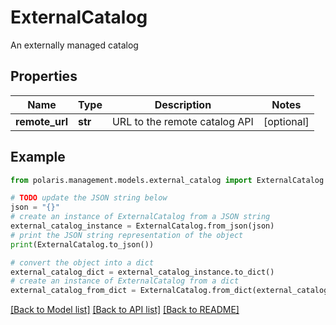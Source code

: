 # ExternalCatalog

An externally managed catalog

## Properties

Name | Type | Description | Notes
------------ | ------------- | ------------- | -------------
**remote_url** | **str** | URL to the remote catalog API | [optional] 

## Example

```python
from polaris.management.models.external_catalog import ExternalCatalog

# TODO update the JSON string below
json = "{}"
# create an instance of ExternalCatalog from a JSON string
external_catalog_instance = ExternalCatalog.from_json(json)
# print the JSON string representation of the object
print(ExternalCatalog.to_json())

# convert the object into a dict
external_catalog_dict = external_catalog_instance.to_dict()
# create an instance of ExternalCatalog from a dict
external_catalog_from_dict = ExternalCatalog.from_dict(external_catalog_dict)
```
[[Back to Model list]](../README.md#documentation-for-models) [[Back to API list]](../README.md#documentation-for-api-endpoints) [[Back to README]](../README.md)


